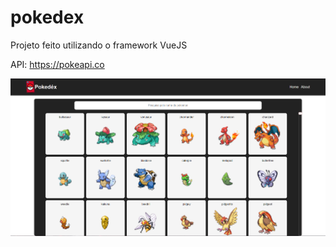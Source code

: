 # pokedex

Projeto feito utilizando o framework VueJS

API: https://pokeapi.co

![IMG](./imagens-do-projeto/HOME.PNG)